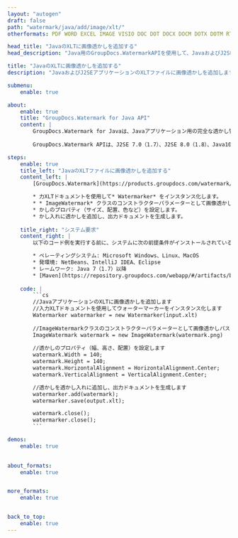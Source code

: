 ```yaml
---
layout: "autogen"
draft: false
path: "watermark/java/add/image/xlt/"
otherformats: PDF WORD EXCEL IMAGE VISIO DOC DOT DOCX DOCM DOTX DOTM RTF TXT XLSX XLSM XLTM XLTX XLS XLSB XLAM SXC PPTX PPTM PPSX PPSM POTM POT POTX PPT PPS ODT BMP GIF JPEG JP2 PNG TIFF WEBP VSD VDX VSDX VSTX VSX VSSX VSDM VSSM VSTM VTX VDW VSS VST

head_title: "JavaのXLTに画像透かしを追加する"
head_description: "Java用のGroupDocs.WatermarkAPIを使用して、JavaおよびJ2SEアプリケーションのXLTファイルに画像透かしを追加するJavaライブラリ."

title: "JavaのXLTに画像透かしを追加する"
description: "JavaおよびJ2SEアプリケーションのXLTファイルに画像透かしを追加します。ドキュメントにBMP、PNG、GIF、JPEG画像の透かしを追加します。また、必要に応じて、透かしのサイズ、配置、回転角度、およびドキュメントページ上の透かしの位置を管理します。"

submenu:
    enable: true

about:
    enable: true
    title: "GroupDocs.Watermark for Java API"
    content: |
        GroupDocs.Watermark for Javaは、Javaアプリケーション用の完全な透かし管理ソリューションです。開発者は、次のような透かし操作操作をすばやく実行できます。すべての一般的なファイル形式のドキュメント内から、さまざまな種類の透かしを追加、編集、検索、および削除します。 PDF、Microsoft Word、Excel、PowerPoint、Visio、Eメール、画像形式など、さまざまなドキュメントのテキストと画像の透かしの操作をサポートしています。
        
        GroupDocs.Watermark APIは、J2SE 7.0（1.7）、J2SE 8.0（1.8）、Java10を含むすべての主要なオペレーティングシステムとJavaバージョンで十分にサポートされています。

steps:
    enable: true
    title_left: "JavaのXLTファイルに画像透かしを追加する"
    content_left: |
        [GroupDocs.Watermark](https://products.groupdocs.com/watermark/java/）を使用すると、Java開発者は、いくつかの簡単な手順を実装することで、アプリケーションに画像（BMP、PNG、GIF、またはJPEG)の透かしを簡単に追加できます。

        * 力XLTドキュメントを使用して* Watermarker* をインスタンス化します。
        * * ImageWatermark* クラスのコンストラクターパラメーターとして画像透かしパスを使用します。
        * かしのプロパティ（サイズ、配置、色など）を設定します。
        * かし入れに透かしを追加し、出力ドキュメントを生成します。
        
    title_right: "システム要求"
    content_right: |
        以下のコード例を実行する前に、システムに次の前提条件がインストールされていることを確認してください。

        * ペレーティングシステム: Microsoft Windows、Linux、MacOS
        * 発環境: NetBeans、IntelliJ IDEA、Eclipse
        * レームワーク: Java 7（1.7）以降
        * [Maven](https://repository.groupdocs.com/webapp/#/artifacts/browse/tree/General/repo/com/groupdocs/groupdocs-watermark)から最新バージョンのGroupDocs.WatermarkforJavaをダウンロードします。
        
    code: |
        ```cs
        //JavaアプリケーションのXLTに画像透かしを追加します
        //入力XLTドキュメントを使用してウォーターマーカーをインスタンス化します
        Watermarker watermarker = new Watermarker(input.xlt)
        
        //ImageWatermarkクラスのコンストラクターパラメーターとして画像透かしパスを使用します
        ImageWatermark watermark = new ImageWatermark(watermark.png)
        
        //透かしのプロパティ（幅、高さ、配置）を設定します
        watermark.Width = 140;
        watermark.Height = 140;
        watermark.HorizontalAlignment = HorizontalAlignment.Center;
        watermark.VerticalAlignment = VerticalAlignment.Center;

        //透かしを透かし入れに追加し、出力ドキュメントを生成します
        watermarker.add(watermark);
        watermarker.save(output.xlt);

        watermark.close();
        watermarker.close();
        ```        

demos:
    enable: true
        

about_formats:
    enable: true


more_formats:
    enable: true


back_to_top:
    enable: true
---
```

